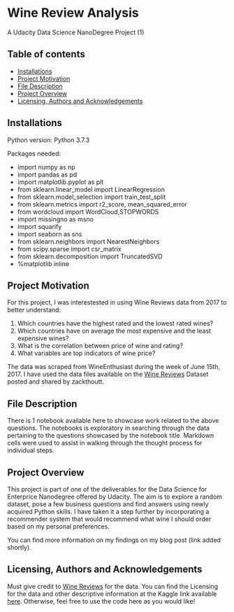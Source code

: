 # Wine Review Analysis
A Udacity Data Science NanoDegree Project (1)


## Table of contents

- [Installations](#installations)
- [Project Motivation](#project-motivation)
- [File Description](#file-description)
- [Project Overview](#project-overview)
- [Licensing, Authors and Acknowledgements](#licensing-authors-and-acknowledgements)


## Installations

Python version: Python 3.7.3

Packages needed:

  - import numpy as np
  - import pandas as pd
  - import matplotlib.pyplot as plt
  - from sklearn.linear_model import LinearRegression
  - from sklearn.model_selection import train_test_split
  - from sklearn.metrics import r2_score, mean_squared_error
  - from wordcloud import WordCloud,STOPWORDS
  - import missingno as msno
  - import squarify
  - import seaborn as sns
  - from sklearn.neighbors import NearestNeighbors
  - from scipy.sparse import csr_matrix
  - from sklearn.decomposition import TruncatedSVD
  - %matplotlib inline


## Project Motivation

For this project, I was interestested in using Wine Reviews data from 2017 to better understand:

  1. Which countries have the highest rated and the lowest rated wines?
  2. Which countries have on average the most expensive and the least expensive wines?
  3. What is the correlation between price of wine and rating?
  4. What variables are top indicators of wine price? 
 
  
The data was scraped from WineEnthusiast during the week of June 15th, 2017. I have used the data files available on the [Wine Reviews](https://www.kaggle.com/zynicide/wine-reviews) Dataset posted and shared by zackthoutt.


## File Description

There is 1 notebook available here to showcase work related to the above questions. The notebooks is exploratory in searching through the data pertaining to the questions showcased by the notebook title. Markdown cells were used to assist in walking through the thought process for individual steps.


## Project Overview

This project is part of one of the deliverables for the Data Science for Enterprice Nanodegree offered by Udacity. The aim is to explore a random dataset, pose a few business questions and find answers using newly acquired Python skills. I have taken it a step further by incorporating a recommender system that would recommend what wine I should order based on my personal preferences.

You can find more information on my findings on my blog post (link added shortly).

## Licensing, Authors and Acknowledgements

Must give credit to [Wine Reviews](https://www.kaggle.com/zynicide/wine-reviews) for the data. You can find the Licensing for the data and other descriptive information at the Kaggle link available [here](https://www.kaggle.com/zynicide/wine-reviews). Otherwise, feel free to use the code here as you would like!

